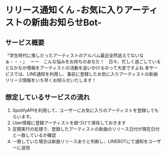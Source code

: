 # リリース通知くん -お気に入りアーティストの新曲お知らせBot-

## サービス概要
「学生時代に推しだったアーティストのアルバム最近全然追えてないなぁ・・・」　
ーー　こんな悩みをお持ちのあなた！　日々、忙しく過ごしているとなかなか情報をアーティストの活動を追いかけるのって大変ですよね
本サービスでは、LINE通知を利用し、事前に登録したお気に入りアーティストの新曲リリース情報をいち早くお知らせいたします！

## 想定しているサービスの流れ
1. SpotifyAPIを利用して、ユーザーにお気に入りのアーティストを登録してもらいます。
1. User情報に登録アーティストを紐づけて保存しておきます
1. 定期実行の処理で、登録したアーティストの新曲のリリース日付が現在日付と一致しているか確認
1. 一致していた場合は新曲リリースありと判断し、LINEBOTにて通知をユーザーに送信

